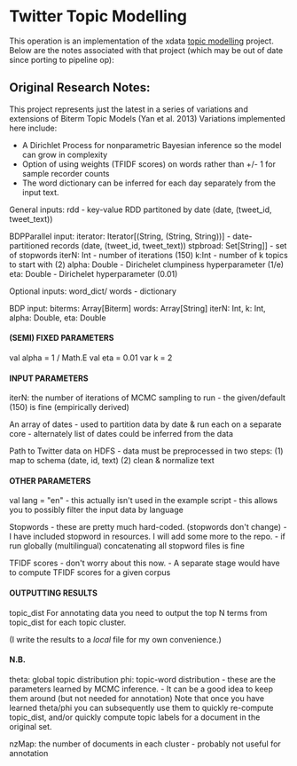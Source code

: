 # Twitter Topic Modelling
This operation is an implementation of the xdata [topic modelling](https://stash.uncharted.software/projects/XDATA/repos/topic-modelling/browse) project. Below are the notes associated with that project (which may be out of date since porting to pipeline op):
## Original Research Notes:

This project represents just the latest in a series of variations and extensions of Biterm Topic Models (Yan et al. 2013)
Variations implemented here include:
  - A Dirichlet Process for nonparametric Bayesian inference so the model can grow in complexity
  - Option of using weights (TFIDF scores) on words rather than +/- 1 for sample recorder counts
  - The word dictionary can be inferred for each day separately from the input text.

 General inputs:
    rdd                             - key-value RDD partitoned by date (date, (tweet_id, tweet_text))

BDPParallel input:
    iterator: Iterator[(String, (String, String))]      - date-partitioned records (date, (tweet_id, tweet_text))
    stpbroad: Set[String]]          - set of stopwords
    iterN: Int                      - number of iterations (150)
    k:Int                           - number of k topics to start with (2)
    alpha: Double                   - Dirichelet clumpiness hyperparameter (1/e)
    eta: Double                     - Dirichelet     hyperparameter (0.01)

Optional inputs:
    word_dict/ words                - dictionary

BDP input:
    biterms: Array[Biterm]
    words: Array[String]
    iterN: Int, k: Int, alpha: Double, eta: Double


#### (SEMI) FIXED PARAMETERS
val alpha = 1 / Math.E
val eta = 0.01
var k = 2


#### INPUT PARAMETERS
iterN:	the number of iterations of MCMC sampling to run
	- the given/default (150) is fine (empirically derived)

An array of dates
	- used to partition data by date & run each on a separate core
	- alternately list of dates could be inferred from the data

Path to Twitter data on HDFS
	- data must be preprocessed in two steps:
		(1) map to schema (date, id, text)
		(2) clean & normalize text


#### OTHER PARAMETERS
val lang = "en"
	- this actually isn't used in the example script
	- this allows you to possibly filter the input data by language

Stopwords
	- these are pretty much hard-coded. (stopwords don't change)
	- I have included stopword in resources. I will add some more to the repo.
	- if run globally (multilingual) concatenating all stopword files is fine

TFIDF scores
	- don't worry about this now.
	- A separate stage would have to compute TFIDF scores for a given corpus


#### OUTPUTTING RESULTS
topic_dist
	For annotating data you need to output the top N terms from topic_dist for
	each topic cluster.

(I write the results to a _local_ file for my own convenience.)


#### N.B.
theta:	global topic distribution
phi:	topic-word distribution
	- these are the parameters learned by MCMC inference.
	- It can be a good idea to keep them around (but not needed for annotation)
Note that once you have learned theta/phi you can subsequently use them to quickly
re-compute topic_dist, and/or quickly compute topic labels for a document
in the original set.

nzMap:	the number of documents in each cluster
	- probably not useful for annotation
